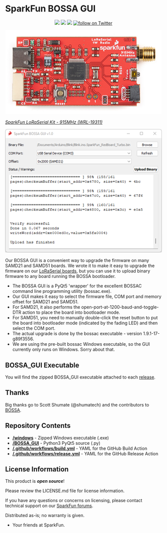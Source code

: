 # SparkFun BOSSA GUI

<p align="center">
  <a href="https://github.com/sparkfun/SparkFun_BOSSA_GUI/issues" alt="Issues">
    <img src="https://img.shields.io/github/issues/sparkfun/SparkFun_BOSSA_GUI.svg" /></a>
  <a href="https://github.com/sparkfun/SparkFun_BOSSA_GUI/actions" alt="Actions">
    <img src="https://github.com/sparkfun/SparkFun_BOSSA_GUI/actions/workflows/build-and-release.yml/badge.svg" /></a>
  <a href="https://github.com/sparkfun/SparkFun_BOSSA_GUI/blob/main/LICENSE.md" alt="License">
    <img src="https://img.shields.io/badge/license-CC%20BY--SA%204.0-EF9421.svg" /></a>
  <a href="https://twitter.com/intent/follow?screen_name=sparkfun">
    <img src="https://img.shields.io/twitter/follow/sparkfun.svg?style=social&logo=twitter" alt="follow on Twitter"></a>
</p>

[![SparkFun LoRaSerial Kit - 915MHz](./img/SparkFun_LoRaSerial_Kit.png)](https://www.sparkfun.com/products/19311)

*[SparkFun LoRaSerial Kit - 915MHz (WRL-19311)](https://www.sparkfun.com/products/19311)*

![BOSSA GUI](./img/BOSSA_GUI.png)

Our BOSSA GUI is a convenient way to upgrade the firmware on many SAMD21 and SAMD51 boards. We wrote it to make it easy to upgrade the firmware on our
[LoRaSerial boards](https://www.sparkfun.com/products/19311), but you can use it to upload binary firmware to any board running the BOSSA bootloader.

* The BOSSA GUI is a PyQt5 'wrapper' for the excellent BOSSAC command line programming utility (bossac.exe).
* Our GUI makes it easy to select the firmware file, COM port and memory offset for SAMD21 and SAMD51.
* For SAMD21, it also performs the open-port-at-1200-baud-and-toggle-DTR action to place the board into bootloader mode.
* For SAMD51, you need to manually double-click the reset button to put the board into bootloader mode (indicated by the fading LED) and then select the COM port.
* The actual upgrade is done by the bossac executable - version 1.9.1-17-g89f3556.
* We are using the pre-built bossac Windows executable, so the GUI currently only runs on Windows. Sorry about that.

## BOSSA_GUI Executable

You will find the zipped BOSSA_GUI executable attached to each [release](https://github.com/sparkfun/SparkFun_BOSSA_GUI/releases).

## Thanks

Big thanks go to Scott Shumate (@shumatech) and the contributors to [BOSSA](https://github.com/shumatech/BOSSA).

## Repository Contents

* **[/windows](./windows)** - Zipped Windows executable (.exe)
* **[/BOSSA_GUI](./BOSSA_GUI)** - Python3 PyQt5 source (.py)
* **[/.github/workflows/build.yml](./.github/workflows/build.yml)** - YAML for the GitHub Build Action
* **[/.github/workflows/release.yml](./.github/workflows/release.yml)** - YAML for the GitHub Release Action

## License Information

This product is _**open source**_! 

Please review the LICENSE.md file for license information. 

If you have any questions or concerns on licensing, please contact technical support on our [SparkFun forums](https://forum.sparkfun.com/viewforum.php?f=152).

Distributed as-is; no warranty is given.

- Your friends at SparkFun.
